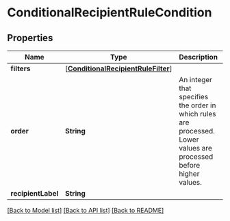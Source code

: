 # ConditionalRecipientRuleCondition

## Properties
Name | Type | Description | Notes
------------ | ------------- | ------------- | -------------
**filters** | [[**ConditionalRecipientRuleFilter**](ConditionalRecipientRuleFilter.md)] |  | [optional] 
**order** | **String** | An integer that specifies the order in which rules are processed. Lower values are processed before higher values. | [optional] 
**recipientLabel** | **String** |  | [optional] 

[[Back to Model list]](../README.md#documentation-for-models) [[Back to API list]](../README.md#documentation-for-api-endpoints) [[Back to README]](../README.md)


